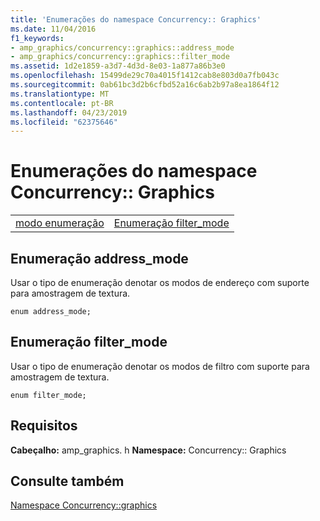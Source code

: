 ```yaml
---
title: 'Enumerações do namespace Concurrency:: Graphics'
ms.date: 11/04/2016
f1_keywords:
- amp_graphics/concurrency::graphics::address_mode
- amp_graphics/concurrency::graphics::filter_mode
ms.assetid: 1d2e1859-a3d7-4d3d-8e03-1a877a86b3e0
ms.openlocfilehash: 15499de29c70a4015f1412cab8e803d0a7fb043c
ms.sourcegitcommit: 0ab61bc3d2b6cfbd52a16c6ab2b97a8ea1864f12
ms.translationtype: MT
ms.contentlocale: pt-BR
ms.lasthandoff: 04/23/2019
ms.locfileid: "62375646"
---
```

# <a name="concurrencygraphics-namespace-enums"></a>Enumerações do namespace Concurrency:: Graphics

|||
|-|-|
|[modo enumeração](#address_mode)|[Enumeração filter_mode](#filter_mode)|

##  <a name="address_mode"></a>  Enumeração address_mode

Usar o tipo de enumeração denotar os modos de endereço com suporte para amostragem de textura.

```
enum address_mode;
```

##  <a name="filter_mode"></a>  Enumeração filter_mode

Usar o tipo de enumeração denotar os modos de filtro com suporte para amostragem de textura.

```
enum filter_mode;
```

## <a name="requirements"></a>Requisitos

**Cabeçalho:** amp_graphics. h **Namespace:** Concurrency:: Graphics

## <a name="see-also"></a>Consulte também

[Namespace Concurrency::graphics](concurrency-graphics-namespace.md)
